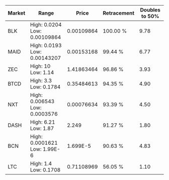 | Market | Range | Price| Retracement | Doubles to 50% |
| --- | --- | --- | --- | --- |
| BLK | High: 0.0204<br />Low: 0.00109864 | 0.00109864 | 100.00 % | 9.78 |
| MAID | High: 0.0193<br />Low: 0.00143207 | 0.00153168 | 99.44 % | 6.77 |
| ZEC | High: 10<br />Low: 1.14 | 1.41863464 | 96.86 % | 3.93 |
| BTCD | High: 3.3<br />Low: 0.1784 | 0.35484613 | 94.35 % | 4.90 |
| NXT | High: 0.006543<br />Low: 0.0003576 | 0.00076634 | 93.39 % | 4.50 |
| DASH | High: 6.21<br />Low: 1.87 | 2.249 | 91.27 % | 1.80 |
| BCN | High: 0.0001621<br />Low: 1.99E-6 | 1.699E-5 | 90.63 % | 4.83 |
| LTC | High: 1.4<br />Low: 0.1708 | 0.71108969 | 56.05 % | 1.10 |

